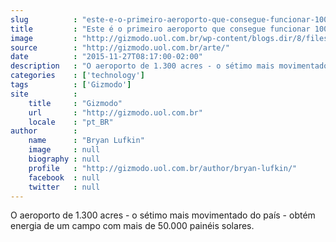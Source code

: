 ```yaml
---
slug          : "este-e-o-primeiro-aeroporto-que-consegue-funcionar-100-com-energia-solar"
title         : "Este é o primeiro aeroporto que consegue funcionar 100% com energia solar"
image         : "http://gizmodo.uol.com.br/wp-content/blogs.dir/8/files/2016/12/obra-photoshop-vermeer.jpg"
source        : "http://gizmodo.uol.com.br/arte/"
date          : "2015-11-27T08:17:00-02:00"
description   : "O aeroporto de 1.300 acres - o sétimo mais movimentado do país - obtém energia de um campo com mais de 50.000 painéis solares."
categories    : ['technology']
tags          : ['Gizmodo']
site          :
    title     : "Gizmodo"
    url       : "http://gizmodo.uol.com.br"
    locale    : "pt_BR"
author        :
    name      : "Bryan Lufkin"
    image     : null
    biography : null
    profile   : "http://gizmodo.uol.com.br/author/bryan-lufkin/"
    facebook  : null
    twitter   : null
---
```


O aeroporto de 1.300 acres - o sétimo mais movimentado do país - obtém energia de um campo com mais de 50.000 painéis solares.
